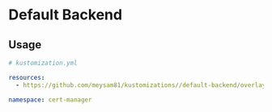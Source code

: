 # Default Backend

## Usage

```yaml
# kustomization.yml

resources:
  - https://github.com/meysam81/kustomizations//default-backend/overlays/default/?ref=v1.3.0

namespace: cert-manager
```
